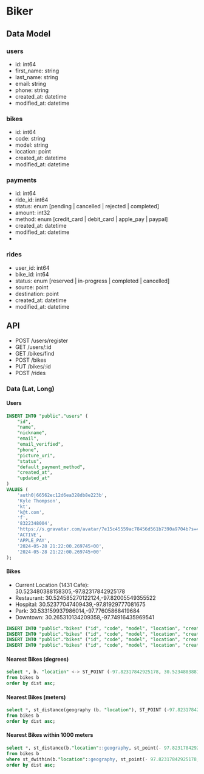 # Biker

## Data Model

### users
- id: int64
- first_name: string
- last_name: string
- email: string
- phone: string
- created_at: datetime
- modified_at: datetime

### bikes
- id: int64
- code: string
- model: string
- location: point
- created_at: datetime
- modified_at: datetime

### payments
- id: int64
- ride_id: int64
- status: enum [pending | cancelled | rejected | completed]
- amount: int32
- method: enum [credit_card | debit_card | apple_pay | paypal]
- created_at: datetime
- modified_at: datetime
- 
### rides
- user_id: int64
- bike_id: int64
- status: enum [reserved | in-progress | completed | cancelled]
- source: point
- destination: point
- created_at: datetime
- modified_at: datetime

## API

- POST /users/register
- GET  /users/:id
- GET  /bikes/find
- POST /bikes
- PUT  /bikes/:id
- POST /rides


### Data (Lat, Long)

#### Users
```sql
INSERT INTO "public"."users" (
    "id", 
    "name", 
    "nickname", 
    "email", 
    "email_verified", 
    "phone", 
    "picture_uri", 
    "status", 
    "default_payment_method", 
    "created_at", 
    "updated_at"
) 
VALUES (
    'auth0|66562ec12d6ea328db8e223b', 
    'Kyle Thompson', 
    'kt', 
    'k@t.com', 
    'f', 
    '8322348004', 
    'https://s.gravatar.com/avatar/7e15c45559ac78456d561b7390a9704b?s=480&r=pg&d=https%3A%2F%2Fcdn.auth0.com%2Favatars%2Fk.png', 
    'ACTIVE', 
    'APPLE_PAY', 
    '2024-05-28 21:22:00.269745+00', 
    '2024-05-28 21:22:00.269745+00'
);
```

#### Bikes
- Current Location (1431 Cafe): 30.523480388158305,-97.82317842925178
- Restaurant: 30.524585270122124,-97.82005549355522
- Hospital: 30.52377047409439,-97.81929777081675
- Park: 30.533159937986014,-97.77605868419684
- Downtown: 30.265310134209358,-97.74916435969541

```sql
INSERT INTO "public"."bikes" ("id", "code", "model", "location", "created_at", "updated_at") VALUES ('018fc03d-19c8-7306-982b-0808701dd9ff', 'bike-1', 'OEM Spec 1', 'SRID=4326;POINT(-97.82005549355522 30.524585270122124)', now(), now());
INSERT INTO "public"."bikes" ("id", "code", "model", "location", "created_at", "updated_at") VALUES ('018fc03d-19c8-7bbd-af03-83e9cac4698a', 'bike-2', 'OEM Spec 1', 'SRID=4326;POINT(-97.81929777081675 30.52377047409439)',  now(), now());
INSERT INTO "public"."bikes" ("id", "code", "model", "location", "created_at", "updated_at") VALUES ('018fc03d-19c8-782a-9cd6-8f2e3e9cff20', 'bike-3', 'OEM Spec 1', 'SRID=4326;POINT(-97.77605868419684 30.533159937986014)', now(), now());
INSERT INTO "public"."bikes" ("id", "code", "model", "location", "created_at", "updated_at") VALUES ('018fc03d-19c8-7bd7-9941-0756143974f2', 'bike-4', 'OEM Spec 1', 'SRID=4326;POINT(-97.74916435969541 30.265310134209358)', now(), now());
```

#### Nearest Bikes (degrees)
```sql
select *, b. "location" <-> ST_POINT (-97.82317842925178, 30.523480388158305, 4326) as dist
from bikes b
order by dist asc;
```

#### Nearest Bikes (meters)
```sql
select *, st_distance(geography (b. "location"), ST_POINT (-97.82317842925178, 30.523480388158305, 4326)) as dist
from bikes b
order by dist asc;
```

#### Nearest Bikes within 1000 meters
```sql
select *, st_distance(b."location"::geography, st_point(- 97.82317842925178, 30.523480388158305, 4326)::geography) as dist
from bikes b
where st_dwithin(b."location"::geography, st_point(- 97.82317842925178, 30.523480388158305, 4326)::geography, 1000)
order by dist asc;
```
